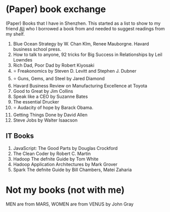 # (Paper) book exchange

(Paper) Books that I have in Shenzhen. This started as a list to show to my friend [Ali](http://www.zhokhov.com/) who I borrowed a book from and needed to suggest readings from my shelf. 

1. Blue Ocean Strategy by W. Chan KIm, Renee Mauborgne. Havard business school press.
2. How to talk to anyone, 92 tricks for Big Success in Relationships by Leil Lowndes
3. Rich Dad, Poor Dad by Robert Kiyosaki
4. :star: Freakonomics by Steven D. Levitt and Stephen J. Dubner
5. :star: Guns, Gems, and Steel by Jared Diamond
6. Havard Business Review on Manufacturing Excellence at Toyota
7. Good to Great by Jim Collins
8. Speak like a CEO by Suzanne Bates
9. The essential Drucker
10. :star: Audacity of hope by Barack Obama.
11. Getting Things Done by David Allen
12. Steve Jobs by Walter Isaacson

## IT Books

1. JavaScript: The Good Parts by Douglas Crockford
2. The Clean Coder by Robert C. Martin
3. Hadoop The defnite Guide by Tom White
4. Hadoop Application Architectures by Mark Grover 
5. Spark The defnite Guide by Bill Chambers, Matei Zaharia


# Not my books (not with me)

MEN are from MARS, WOMEN are from VENUS by John Gray

